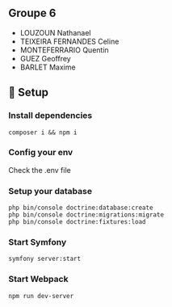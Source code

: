 ## Groupe 6

- LOUZOUN Nathanael
- TEIXEIRA FERNANDES Celine 
- MONTEFERRARIO Quentin
- GUEZ Geoffrey
- BARLET Maxime

## 🏁 Setup 

### Install dependencies

```
composer i && npm i
```

### Config your env

Check the .env file

### Setup your database

```
php bin/console doctrine:database:create
php bin/console doctrine:migrations:migrate
php bin/console doctrine:fixtures:load
```

### Start Symfony

```
symfony server:start
```

### Start Webpack

```
npm run dev-server
```
